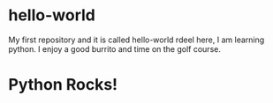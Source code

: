 # hello-world
My first repository and it is called hello-world
rdeel here, I am learning python.
I enjoy a good burrito and time on the golf course.
# Python Rocks!
